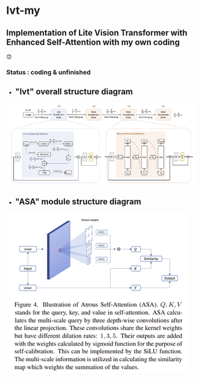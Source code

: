 # lvt-my
## Implementation of Lite Vision Transformer with Enhanced Self-Attention with my own coding
:blush: 
###  Status : coding & unfinished
- ## "lvt" overall structure diagram
<img src='./image/lvt.png'  />

- ## "ASA" module structure diagram
<img src='./image/ASA_Module.png'  />